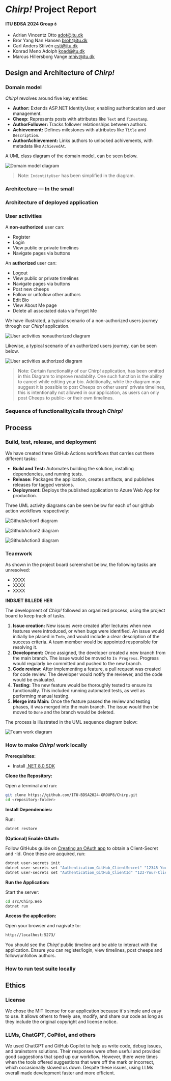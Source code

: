 # _Chirp!_ Project Report
#### ITU BDSA 2024 Group `8`
- Adrian Vincentz Otto <adot@itu.dk>
- Bror Yang Nan Hansen <broh@itu.dk>
- Carl Anders Stilvén <csti@itu.dk>
- Konrad Meno Adolph <koad@itu.dk>
- Marcus Hillersborg Vange <mhiv@itu.dk>

## Design and Architecture of _Chirp!_
### Domain model
_Chirp!_ revolves around five key entities:
- **Author:** Extends ASP.NET IdentityUser, enabling authentication and user management.
- **Cheep:** Represents posts with attributes like `Text` and `Timestamp`.
- **AuthorFollower:** Tracks follower relationships between authors.
- **Achievement:** Defines milestones with attributes like `Title` and `Description`.
- **AuthorAchievement:** Links authors to unlocked achivements, with metadata like `AchievedAt`.

A UML class diagram of the domain model, can be seen below.

![Domain model diagram](images/domainModel.svg)

> Note: `IndentityUser` has been simplified in the diagram.

### Architecture — In the small

### Architecture of deployed application

### User activities
A **non-authorized** user can:
- Register
- Login
- View public or private timelines
- Navigate pages via buttons

An **authorized** user can:
- Logout
- View public or private timelines
- Navigate pages via buttons
- Post new cheeps
- Follow or unfollow other authors
- Edit Bio
- View About Me page
- Delete all associated data via Forget Me

We have illustrated, a typical scenario of a non-authorized users journey through our _Chirp!_ application.

![User activities nonauthorized diagram](images/userActivitiesNonAuthorized.svg)

Likewise, a typical scenario of an authorized users journey, can be seen below.

![User activities authorized diagram](images/userActivitiesAuthorized.svg)

> Note: Certain functionality of our Chirp! application, has been omitted in this Diagram to improve readablity. One such function is the ability to cancel while editing your bio. Additionally, while the diagram may suggest it is possible to post Cheeps on other users' private timelines, this is intentionally not allowed in our application, as users can only post Cheeps to public- or their own timelines.

### Sequence of functionality/calls through _Chirp!_



## Process
### Build, test, release, and deployment
We have created three GitHub Actions workflows that carries out there different tasks:

- **Build and Test:** Automates building the solution, installing dependencies, and running tests.
- **Release:** Packages the application, creates artifacts, and publishes releases for tagged versions.
- **Deployment:** Deploys the published application to Azure Web App for production.

Three UML activity diagrams can be seen below for each of our github action workflows respectively:

![GithubAction1 diagram](images/GithubAction1.svg)

![GithubAction2 diagram](images/GithubAction2.svg)

![GithubAction3 diagram](images/GithubAction3.svg)

### Teamwork
As shown in the project board screenshot below, the following tasks are unresolved:
- XXXX
- XXXX
- XXXX

**INDSÆT BILLEDE HER**

The development of _Chirp!_ followed an organized process, using the project board to keep track of tasks.
1. **Issue creation:** New issues were created after lectures when new features were introduced, or when bugs were identified. An issue would initially be placed in `Todo`, and would include a clear description of the success criteria. A team member would be appointed responsible for resolving it.
2. **Development:** Once assigned, the developer created a new branch from the main branch. The issue would be moved to `In Progress`. Progress would regularly be committed and pushed to the new branch.
3. **Code review:** After implementing a feature, a pull request was created for code review. The developer would notify the reviewer, and the code would be evaluated.
4. **Testing:** The new feature would be thoroughly tested to ensure its functionality. This included running automated tests, as well as performing manual testing.
5. **Merge into Main:** Once the feature passed the review and testing phases, it was merged into the main branch. The issue would then be moved to `Done` and the branch would be deleted.

The process is illustrated in the UML sequence diagram below:

![Team work diagram](images/teamWork.svg)

### How to make _Chirp!_ work locally
**Prerequisites:**

- Install [.NET 8.0 SDK](https://dotnet.microsoft.com/en-us/download/dotnet/8.0)

**Clone the Repository:**

Open a terminal and run:

```sh
git clone https://github.com/ITU-BDSA2024-GROUP8/Chirp.git
cd <repository-folder>
```

**Install Dependencies:**

Run:

```sh
dotnet restore
```

**(Optional) Enable OAuth:**

Follow GitHubs guide on [Creating an OAuth app](https://docs.github.com/en/apps/oauth-apps/building-oauth-apps/creating-an-oauth-app) to obtain a Client-Secret and -Id. Once these are acquired, run:

```sh
dotnet user-secrets init
dotnet user-secrets set "Authentication_GitHub_ClientSecret" "12345-Your-ClientSecret-12345"
dotnet user-secrets set "Authentication_GitHub_ClientId" "123-Your-ClientId-123"
```

**Run the Application:**

Start the server:

```sh
cd src/Chirp.Web
dotnet run
```

**Access the application:**

Open your browser and nagivate to:

```sh
http://localhost:5273/
```

You should see the _Chirp!_ public timeline and be able to interact with the application.
Ensure you can register/login, view timelines, post cheeps and follow/unfollow authors.

### How to run test suite locally


## Ethics
### License
We chose the MIT license for our application because it's simple and easy to use. It allows others to freely use, modify, and share our code as long as they include the original copyright and license notice.

### LLMs, ChatGPT, CoPilot, and others
We used ChatGPT and GitHub Copilot to help us write code, debug issues, and brainstorm solutions. Their responses were often useful and provided good suggestions that sped up our workflow. However, there were times when the tools offered suggestions that were off the mark or incorrect, which occasionally slowed us down. Despite these issues, using LLMs overall made development faster and more efficient.

